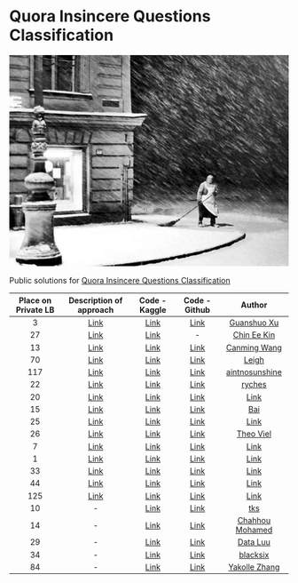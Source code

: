 # Quora Insincere Questions Classification

![alt text](pic.jpeg)

Public solutions for [Quora Insincere Questions Classification](https://www.kaggle.com/c/quora-insincere-questions-classification)

| Place on Private LB | Description of approach | Code - Kaggle | Code - Github | Author |
| :-------------: | :-------------: | :-------------: | :-------------: | :-------------: |
| 3  | [Link](https://www.kaggle.com/c/quora-insincere-questions-classification/discussion/80495)  | [Link](https://www.kaggle.com/wowfattie/3rd-place)  | [Link]()  | [Guanshuo Xu](https://www.kaggle.com/wowfattie)  |
| 27 | [Link](https://www.kaggle.com/c/quora-insincere-questions-classification/discussion/80494)  | [Link](https://www.kaggle.com/dicksonchin93/kfold-tfidf-trial) | -  | [Chin Ee Kin](https://www.kaggle.com/dicksonchin93)  |
| 13 | [Link](https://www.kaggle.com/c/quora-insincere-questions-classification/discussion/80499)  | [Link](https://www.kaggle.com/canming/ensemble-mean-iii-64-36)  | [Link]()  | [Canming Wang](https://www.kaggle.com/canming)  |
| 70  | [Link](https://www.kaggle.com/c/quora-insincere-questions-classification/discussion/80507)  | [Link](https://www.kaggle.com/leighplt/glove-wiki-gnews-full-set?scriptVersionId=10248742)  | [Link]()  | [Leigh](https://www.kaggle.com/leighplt)  |
| 117  | [Link](https://www.kaggle.com/c/quora-insincere-questions-classification/discussion/80509)  | [Link](https://www.kaggle.com/s4sarath/0-7-in-4000-seconds)  | [Link]()  | [aintnosunshine](https://www.kaggle.com/s4sarath)  |
| 22  | [Link](https://www.kaggle.com/c/quora-insincere-questions-classification/discussion/80514)  | [Link](https://www.kaggle.com/ryches/22nd-place-solution-6-models-pos-tagging)  | [Link]()  | [ryches](https://www.kaggle.com/ryches)  |
| 20 | [Link](https://www.kaggle.com/c/quora-insincere-questions-classification/discussion/80527)  | [Link]()  | [Link]()  | [Link]()  |
| 15  | [Link]()  | [Link](https://www.kaggle.com/xiaobai1123q/15th-place-solution)  | [Link]()  | [Bai](https://www.kaggle.com/xiaobai1123q)  |
| 25  | [Link](https://www.kaggle.com/c/quora-insincere-questions-classification/discussion/80542)  | [Link]()  | [Link]()  | [Link]()  |
| 26  | [Link](https://www.kaggle.com/c/quora-insincere-questions-classification/discussion/80544)  | [Link]()  | [Link]()  | [Theo Viel](https://www.kaggle.com/theoviel)  |
| 7  | [Link](https://www.kaggle.com/c/quora-insincere-questions-classification/discussion/80561)  | [Link]()  | [Link]()  | [Link]()  |
| 1  | [Link](https://www.kaggle.com/c/quora-insincere-questions-classification/discussion/80568)  | [Link]()  | [Link]()  | [Link]()  |
| 33  | [Link](https://www.kaggle.com/c/quora-insincere-questions-classification/discussion/80577)  | [Link]()  | [Link]()  | [Link]()  |
| 44  | [Link]()  | [Link](https://www.kaggle.com/mschumacher/44th-place-add-all-the-randomness)  | [Link]()  | [Link]()  |
| 125 | [Link]()  | [Link](https://www.kaggle.com/c/quora-insincere-questions-classification/discussion/80664)  | [Link]()  | [Link]()  |
| 10 | - | [Link](https://www.kaggle.com/tks0123456789/pme-ema-6-x-8-pochs)  | [Link]()  | [tks](https://www.kaggle.com/tks0123456789)  |
| 14  | - | [Link](https://www.kaggle.com/mchahhou/fork-of-quora-lb-no-cv-2)  | [Link]()  | [Chahhou Mohamed](https://www.kaggle.com/mchahhou)  |
| 29  | - | [Link](https://www.kaggle.com/luudactam/final-sub)  | [Link]()  | [Data Luu](https://www.kaggle.com/luudactam)  |
| 34  | - | [Link](https://www.kaggle.com/blacksix/quora-34th-place-bilstm-gru-single-model)  | [Link]()  | [blacksix](https://www.kaggle.com/blacksix)  |
| 84 | - | [Link](https://www.kaggle.com/yakolle/quora2-tnn-8)  | [Link]()  | [Yakolle Zhang](https://www.kaggle.com/yakolle)  |